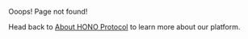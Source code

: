 Ooops! Page not found!

Head back to [About HONO Protocol](README.md) to learn more about our platform.
